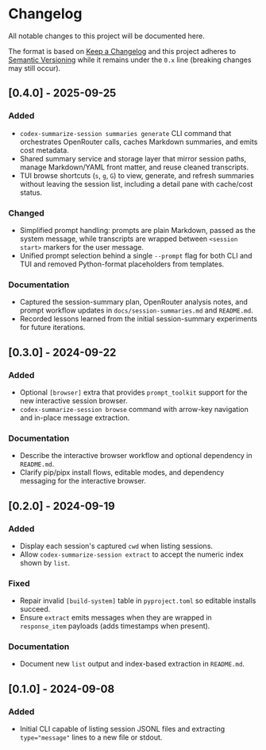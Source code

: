 # Changelog

All notable changes to this project will be documented here.

The format is based on [Keep a Changelog](https://keepachangelog.com/en/1.1.0/)
and this project adheres to [Semantic Versioning](https://semver.org/spec/v2.0.0.html)
while it remains under the `0.x` line (breaking changes may still occur).

## [0.4.0] - 2025-09-25
### Added
- `codex-summarize-session summaries generate` CLI command that orchestrates OpenRouter calls, caches Markdown summaries, and emits cost metadata.
- Shared summary service and storage layer that mirror session paths, manage Markdown/YAML front matter, and reuse cleaned transcripts.
- TUI browse shortcuts (`s`, `g`, `G`) to view, generate, and refresh summaries without leaving the session list, including a detail pane with cache/cost status.

### Changed
- Simplified prompt handling: prompts are plain Markdown, passed as the system message, while transcripts are wrapped between `<session start>` markers for the user message.
- Unified prompt selection behind a single `--prompt` flag for both CLI and TUI and removed Python-format placeholders from templates.

### Documentation
- Captured the session-summary plan, OpenRouter analysis notes, and prompt workflow updates in `docs/session-summaries.md` and `README.md`.
- Recorded lessons learned from the initial session-summary experiments for future iterations.

## [0.3.0] - 2024-09-22
### Added
- Optional `[browser]` extra that provides `prompt_toolkit` support for the new interactive session browser.
- `codex-summarize-session browse` command with arrow-key navigation and in-place message extraction.

### Documentation
- Describe the interactive browser workflow and optional dependency in `README.md`.
- Clarify pip/pipx install flows, editable modes, and dependency messaging for the interactive browser.

## [0.2.0] - 2024-09-19
### Added
- Display each session's captured `cwd` when listing sessions.
- Allow `codex-summarize-session extract` to accept the numeric index shown by `list`.

### Fixed
- Repair invalid `[build-system]` table in `pyproject.toml` so editable installs succeed.
- Ensure `extract` emits messages when they are wrapped in `response_item` payloads (adds timestamps when present).

### Documentation
- Document new `list` output and index-based extraction in `README.md`.

## [0.1.0] - 2024-09-08
### Added
- Initial CLI capable of listing session JSONL files and extracting `type="message"` lines to a new file or stdout.
